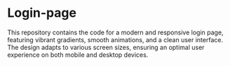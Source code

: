 # Login-page
This repository contains the code for a modern and responsive login page, featuring vibrant gradients, smooth animations, and a clean user interface. The design adapts to various screen sizes, ensuring an optimal user experience on both mobile and desktop devices.
